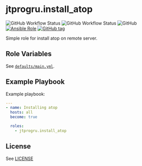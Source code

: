 # jtprogru.install_atop

![GitHub Workflow Status](https://img.shields.io/github/workflow/status/jtprogru/ansible-role-install-atop/CI?label=CI)
![GitHub Workflow Status](https://img.shields.io/github/workflow/status/jtprogru/ansible-role-install-atop/Release?label=Release)
![GitHub](https://img.shields.io/github/license/jtprogru/ansible-role-install-atop)
[![Ansible Role](https://img.shields.io/ansible/role/53346)](https://galaxy.ansible.com/jtprogru/hinstall_atop/)
[![GitHub tag](https://img.shields.io/github/tag/jtprogru/ansible-role-install-atop.svg)](https://github.com/jtprogru/ansible-role-install-atop/tags)

Simple role for install atop on remote server.


## Role Variables


See [`defaults/main.yml`](defaults/main.yml).


## Example Playbook

Example playbook:
```yaml
---
- name: Installing atop
  hosts: all
  become: true

  roles:
    - jtprogru.install_atop
```

## License

See [LICENSE](LICENSE.md)
